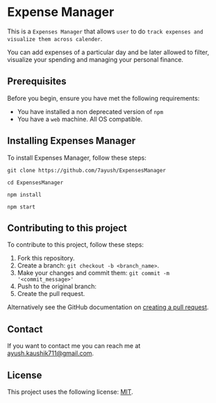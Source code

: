 # Expense Manager
This is a `Expenses Manager` that allows `user` to do `track expenses and visualize them across calender`.

You can add expenses of a particular day and be later allowed to filter, visualize your spending and managing your personal finance.

## Prerequisites

Before you begin, ensure you have met the following requirements:

* You have installed a non deprecated version of `npm`
* You have a `web` machine. All OS compatible.

## Installing Expenses Manager

To install Expenses Manager, follow these steps:


```
git clone https://github.com/7ayush/ExpensesManager
```
```
cd ExpensesManager
```
```
npm install
```
```
npm start
```

## Contributing to this project
<!--- If your README is long or you have some specific process or steps you want contributors to follow, consider creating a separate CONTRIBUTING.md file--->
To contribute to this project, follow these steps:

1. Fork this repository.
2. Create a branch: `git checkout -b <branch_name>`.
3. Make your changes and commit them: `git commit -m '<commit_message>'`
4. Push to the original branch: 
5. Create the pull request.

Alternatively see the GitHub documentation on [creating a pull request](https://help.github.com/en/github/collaborating-with-issues-and-pull-requests/creating-a-pull-request).


## Contact

If you want to contact me you can reach me at ayush.kaushik711@gmail.com.

## License

This project uses the following license: [MIT](https://github.com/7ayush/ExpensesManager/License).
